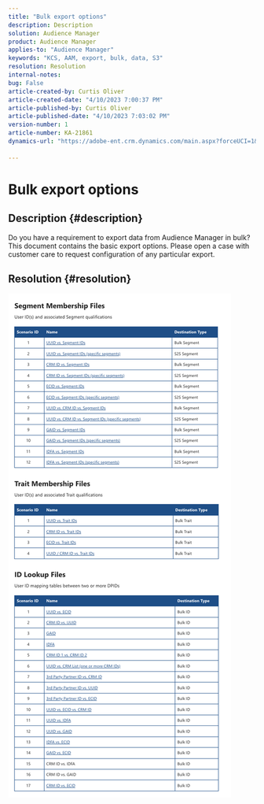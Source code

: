 ```yaml
---
title: "Bulk export options"
description: Description
solution: Audience Manager
product: Audience Manager
applies-to: "Audience Manager"
keywords: "KCS, AAM, export, bulk, data, S3"
resolution: Resolution
internal-notes: 
bug: False
article-created-by: Curtis Oliver
article-created-date: "4/10/2023 7:00:37 PM"
article-published-by: Curtis Oliver
article-published-date: "4/10/2023 7:03:02 PM"
version-number: 1
article-number: KA-21861
dynamics-url: "https://adobe-ent.crm.dynamics.com/main.aspx?forceUCI=1&pagetype=entityrecord&etn=knowledgearticle&id=f0d1f5f7-d1d7-ed11-a7c7-6045bd006268"

---
```

# Bulk export options

## Description {#description}

Do you have a requirement to export data from Audience Manager in bulk? This document contains the basic export options. Please open a case with customer care to request configuration of any particular export.

## Resolution {#resolution}


![](assets/2c0f443a-d2d7-ed11-a7c7-6045bd006268.png)
